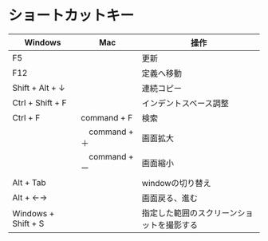 # ショートカットキー


| Windows | Mac | 操作 |
| ----- | ----- | ----- | 
| F5 | | 更新 |
| F12 | | 定義へ移動 |
| Shift + Alt + ↓ | | 連続コピー |
| Ctrl + Shift + F | | インデントスペース調整 |
| Ctrl + F | command + F | 検索 |
| |　command + ＋ | 画面拡大 | 
| |　command + ー | 画面縮小 | 
| Alt + Tab | | windowの切り替え |
| Alt + ←→ | | 画面戻る、進む |
| Windows + Shift + S |  |  指定した範囲のスクリーンショットを撮影する |

